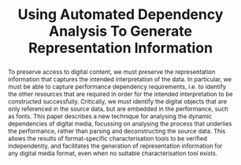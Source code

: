 ---
abstract: To preserve access to digital content, we must preserve the representation
  information that captures the intended interpretation of the data. In particular,
  we must be able to capture performance dependency requirements, i.e. to identify
  the other resources that are required in order for the intended interpretation to
  be constructed successfully. Critically, we must identify the digital objects that
  are only referenced in the source data, but are embedded in the performance, such
  as fonts. This paper describes a new technique for analysing the dynamic dependencies
  of digital media, focussing on analysing the process that underlies the performance,
  rather than parsing and deconstructing the source data. This allows the results
  of format-specific characterisation tools to be verified independently, and facilitates
  the generation of representation information for any digital media format, even
  when no suitable characterisation tool exists.
creators:
- Jackson, Andrew N.
date: null
document_url: https://services.phaidra.univie.ac.at/api/object/o:294238/download
grand_parent: iPRES
institutions: []
keywords:
- singapore
landing_page_url: https://phaidra.univie.ac.at/o:294238
language: eng
layout: publication
license: CC BY-SA 3.0 AT
notes_url: null
parent: iPRES 2011
presentation_url: null
publication_type: paper
size: 580383
source_name: iPRES
title: Using Automated Dependency Analysis To Generate Representation Information
year: 2011
---